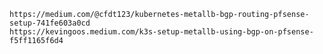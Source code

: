 ```https://metallb.universe.tf/
https://medium.com/@cfdt123/kubernetes-metallb-bgp-routing-pfsense-setup-741fe603a0cd
https://kevingoos.medium.com/k3s-setup-metallb-using-bgp-on-pfsense-f5ff1165f6d4
```